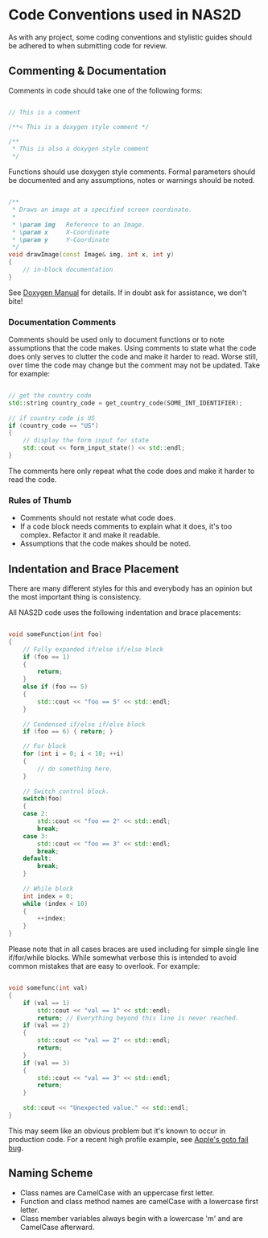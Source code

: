 # Code Conventions used in NAS2D

As with any project, some coding conventions and stylistic guides should be adhered to when submitting code for review.

## Commenting & Documentation

Comments in code should take one of the following forms:

```cpp

// This is a comment

/**< This is a doxygen style comment */

/**
 * This is also a doxygen style comment
 */

 ```

Functions should use doxygen style comments. Formal parameters should be documented and any assumptions, notes or warnings should be noted.

```cpp

/**
 * Draws an image at a specified screen coordinate.
 * 
 * \param img	Reference to an Image.
 * \param x		X-Coordinate
 * \param y		Y-Coordinate
 */
void drawImage(const Image& img, int x, int y)
{
	// in-block documentation
}

```

See [Doxygen Manual](http://www.stack.nl/~dimitri/doxygen/manual/docblocks.html) for details. If in doubt ask for assistance, we don't bite!

### Documentation Comments

Comments should be used only to document functions or to note assumptions that the code makes. Using comments to state what the code does only serves to clutter the code and make it harder to read. Worse still, over time the code may change but the comment may not be updated. Take for example:

```cpp

// get the country code
std::string country_code = get_country_code(SOME_INT_IDENTIFIER);
 
// if country code is US
if (country_code == "US")
{
    // display the form input for state
    std::cout << form_input_state() << std::endl;
}

```

The comments here only repeat what the code does and make it harder to read the code.

### Rules of Thumb

* Comments should not restate what code does.
* If a code block needs comments to explain what it does, it's too complex. Refactor it and make it readable.
* Assumptions that the code makes should be noted.


## Indentation and Brace Placement

There are many different styles for this and everybody has an opinion but the most important thing is consistency.

All NAS2D code uses the following indentation and brace placements:

```cpp

void someFunction(int foo)
{
	// Fully expanded if/else if/else block
	if (foo == 1)
	{
		return;
	}
	else if (foo == 5)
	{
		std::cout << "foo == 5" << std::endl;
	}
	
	// Condensed if/else if/else block
	if (foo == 6) { return; }

	// For block
	for (int i = 0; i < 10; ++i)
	{
		// do something here.
	}
	
	// Switch control block.
	switch(foo)
	{
	case 2:
		std::cout << "foo == 2" << std::endl;
		break;
	case 3:
		std::cout << "foo == 3" << std::endl;
		break;
	default:
		break;
	}
	
	// While block
	int index = 0;
	while (index < 10)
	{
		++index;
	}
}

```

Please note that in all cases braces are used including for simple single line if/for/while blocks. While somewhat verbose this is intended to avoid common mistakes that are easy to overlook. For example:

```cpp

void somefunc(int val)
{
	if (val == 1)
		std::cout << "val == 1" << std::endl;
		return;	// Everything beyond this line is never reached.
	if (val == 2)
	{
		std::cout << "val == 2" << std::endl;
		return;
	}
	if (val == 3)
	{
		std::cout << "val == 3" << std::endl;
		return;
	}
	
	std::cout << "Unexpected value." << std::endl;
}

```

This may seem like an obvious problem but it's known to occur in production code. For a recent high profile example, see [Apple's goto fail bug](https://en.wikipedia.org/wiki/Unreachable_code#goto_fail_bug).

## Naming Scheme

* Class names are CamelCase with an uppercase first letter.
* Function and class method names are camelCase with a lowercase first letter.
* Class member variables always begin with a lowercase 'm' and are CamelCase afterward.
